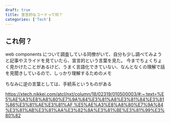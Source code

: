 ```yaml
---
draft: true
title: 宣言的なコードって何？
categories: ['Tech']
---
```


## これ何？

web components について調査している同僚がいて、自分も少し調べてみようと記事やスライドを見ていたら、宣言的という言葉を見た。
今までちょくちょく見かけたことがあるけど、うまく言語化できていない、なんとなくの理解で話を見聞きしているので、しっかり理解するためのメモ

ちなみに逆の言葉としては、手続系というものがある

<https://xtech.nikkei.com/atcl/nxt/column/18/02319/010500003/#:~:text=%E5%AE%A3%E8%A8%80%E7%9A%84%E3%81%A8%E3%81%84%E3%81%86%E3%81%AE%E3%81%AF,%E5%AE%A3%E8%A8%80%E7%9A%84%E3%81%AB%E3%81%AA%E3%82%8A%E3%81%BE%E3%81%99%E3%80%82>
